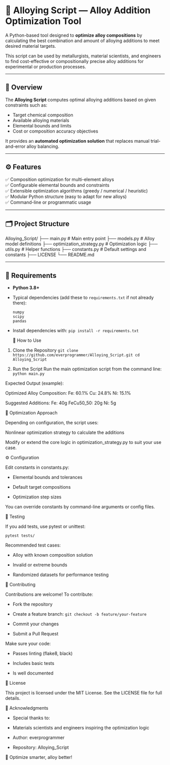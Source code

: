 # 🧪 Alloying Script — Alloy Addition Optimization Tool

A Python-based tool designed to **optimize alloy compositions** by calculating the best combination and amount of alloying additions to meet desired material targets.  

This script can be used by metallurgists, material scientists, and engineers to find cost-effective or compositionally precise alloy additions for experimental or production processes.

---

## 📘 Overview

The **Alloying Script** computes optimal alloying additions based on given constraints such as:
- Target chemical composition
- Available alloying materials
- Elemental bounds and limits
- Cost or composition accuracy objectives

It provides an **automated optimization solution** that replaces manual trial-and-error alloy balancing.

---

## ⚙️ Features

✅ Composition optimization for multi-element alloys  
✅ Configurable elemental bounds and constraints  
✅ Extensible optimization algorithms (greedy / numerical / heuristic)  
✅ Modular Python structure (easy to adapt for new alloys)  
✅ Command-line or programmatic usage  

---

## 🗂️ Project Structure

Alloying_Script/
├── main.py # Main entry point
├── models.py # Alloy model definitions
├── optimization_strategy.py # Optimization logic
├── utils.py # Helper functions
├── constants.py # Default settings and constants
├── LICENSE
└── README.md


---

## 🧰 Requirements

- **Python 3.8+**
- Typical dependencies (add these to `requirements.txt` if not already there):
  ```text
  numpy
  scipy
  pandas
  
- Install dependencies with:
  `pip install -r requirements.txt`
  
  🚀 How to Use
1. Clone the Repository
`git clone https://github.com/everprogrammer/Alloying_Script.git
cd Alloying_Script`

2. Run the Script
Run the main optimization script from the command line:
`python main.py`

Expected Output (example):

Optimized Alloy Composition:
  Fe: 60.1%
  Cu: 24.8%
  Ni: 15.1%

Suggested Additions:
  Fe: 40g
  FeCu50_50: 20g
  Ni: 5g

🧮 Optimization Approach

Depending on configuration, the script uses:

Nonlinear optimization strategy to calculate the additions

Modify or extend the core logic in optimization_strategy.py to suit your use case.

⚙️ Configuration

  Edit constants in constants.py:
  
  - Elemental bounds and tolerances
  
  - Default target compositions
  
  - Optimization step sizes
  
  You can override constants by command-line arguments or config files.

🧪 Testing

  If you add tests, use pytest or unittest:

  `pytest tests/`

Recommended test cases:

  - Alloy with known composition solution
  
  - Invalid or extreme bounds
  
  - Randomized datasets for performance testing

🤝 Contributing

  Contributions are welcome!
  To contribute:
  
  - Fork the repository
  
  - Create a feature branch: `git checkout -b feature/your-feature`
  
  - Commit your changes
  
  - Submit a Pull Request

Make sure your code:

  - Passes linting (flake8, black)
  
  - Includes basic tests
  
  - Is well documented

📜 License

This project is licensed under the MIT License.
See the LICENSE
 file for full details.

🙏 Acknowledgments
  
  - Special thanks to:
  
  - Materials scientists and engineers inspiring the optimization logic
  
  - Author: everprogrammer
  
  - Repository: Alloying_Script

🧠 Optimize smarter, alloy better!

